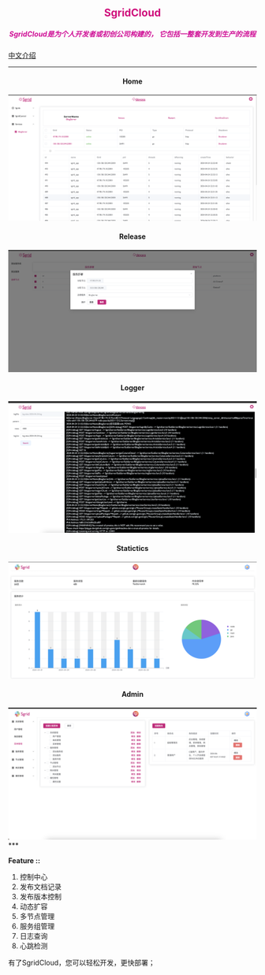 <h2 align="center" style="color:rgb(207, 15, 124)">SgridCloud</h2>

<h5 align="center" style="color:rgb(207, 15, 150)">
SgridCloud是为个人开发者或初创公司构建的，
它包括一整套开发到生产的流程
</h5>

[中文介绍](./readme_zn.md)

***
<h4 align="center">Home</h4>
<img src="./note/grid0424.png" />

<h4 align="center">Release</h4>
<img src="./note/release.png" />

<h4 align="center">Logger</h4>
<img src="./note/logger.png" />

<h4 align="center">Statictics</h4>
<img src="./note/statistics.png" />

<h4 align="center">Admin</h4>
<img src="./note/admin.png" />
***



**Feature ::**

1. 控制中心
2. 发布文档记录
3. 发布版本控制
4. 动态扩容
5. 多节点管理
6. 服务组管理
7. 日志查询
8. 心跳检测

有了SgridCloud，您可以轻松开发，更快部署；